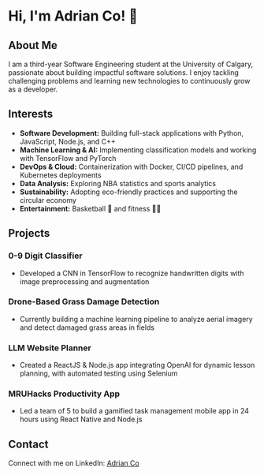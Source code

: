 # Hi, I'm Adrian Co! 👋

## About Me

I am a third-year Software Engineering student at the University of Calgary, passionate about building impactful software solutions. I enjoy tackling challenging problems and learning new technologies to continuously grow as a developer.

## Interests

* **Software Development:** Building full-stack applications with Python, JavaScript, Node.js, and C++
* **Machine Learning & AI:** Implementing classification models and working with TensorFlow and PyTorch
* **DevOps & Cloud:** Containerization with Docker, CI/CD pipelines, and Kubernetes deployments
* **Data Analysis:** Exploring NBA statistics and sports analytics
* **Sustainability:** Adopting eco-friendly practices and supporting the circular economy
* **Entertainment:** Basketball 🏀 and fitness 🏋️‍♂️

## Projects

### 0-9 Digit Classifier

* Developed a CNN in TensorFlow to recognize handwritten digits with image preprocessing and augmentation

### Drone-Based Grass Damage Detection

* Currently building a machine learning pipeline to analyze aerial imagery and detect damaged grass areas in fields

### LLM Website Planner

* Created a ReactJS & Node.js app integrating OpenAI for dynamic lesson planning, with automated testing using Selenium

### MRUHacks Productivity App

* Led a team of 5 to build a gamified task management mobile app in 24 hours using React Native and Node.js

## Contact

Connect with me on LinkedIn: [Adrian Co](https://www.linkedin.com/in/your-profile)
